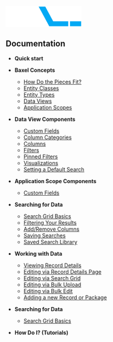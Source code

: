 ![enter image description here](https://raw.githubusercontent.com/BaxelSystems/user-docs/master/img/BAXEL-logo-dark-200.png)

## Documentation

* **Quick start**
* **Baxel Concepts**
  * [How Do the Pieces Fit?](Entity-Classes.md)
  * [Entity Classes](Entity-Classes.md)
  * [Entity Types](Entity-Types.md)
  * [Data Views](Data-Views.md)
  * [Application Scopes](Application-Scopes.md)
* **Data View Components**
  * [Custom Fields](README.md)
  * [Column Categories](README.md)
  * [Columns](README.md)
  * [Filters](README.md)
  * [Pinned Filters](README.md)
  * [Visualizations](README.md)
  * [Setting a Default Search](README.md)
* **Application Scope Components**
  * [Custom Fields](README.md)

* **Searching for Data**
  * [Search Grid Basics](README.md)
  * [Filtering Your Results](README.md)
  * [Add/Remove Columns](README.md)
  * [Saving Searches](README.md)
  * [Saved Search Library](README.md)
* **Working with Data**
  * [Viewing Record Details](README.md)
  * [Editing via Record Details Page](README.md)
  * [Editing via Search Grid](README.md)
  * [Editing via Bulk Upload](README.md)
  * [Editing via Bulk Edit](README.md)
  * [Adding a new Record or Package](README.md)

* **Searching for Data**
  * [Search Grid Basics](README.md)

* **How Do I? (Tutorials)**
<!--stackedit_data:
eyJoaXN0b3J5IjpbMTU4Mjc4NjksLTc0NjkxMzE0OSwxMjg3MD
c4MjM3LDE0MTMxNTc4MCwyMTMzMjM5NTAyLC04MzAxNzM2NDcs
MjEzMzIzOTUwMiwtNzk1MzMyMjI2LDg2NzIxMjM0MywtMjE0MD
I1MjU0MCwxNzI1OTc5MDc2LC02NzIyMzkxNzgsMTI2NjkzOTkw
MF19
-->